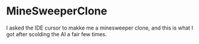 # MineSweeperClone
I asked the IDE cursor to makke me a minesweeper clone, and this is what I got after scolding the AI a fair few times.
